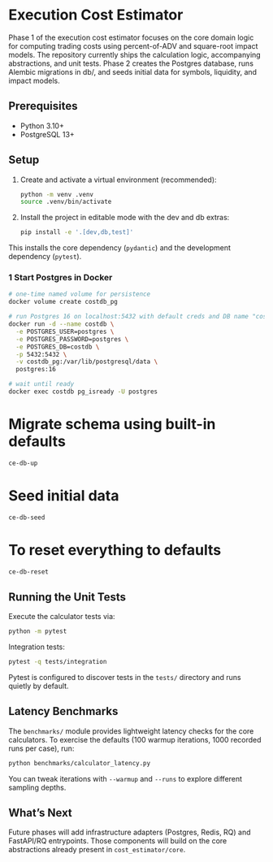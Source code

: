 # Execution Cost Estimator

Phase 1 of the execution cost estimator focuses on the core domain logic for computing trading costs using percent-of-ADV and square-root impact models. The repository currently ships the calculation logic, accompanying abstractions, and unit tests. Phase 2 creates the Postgres database, runs Alembic migrations in db/, and seeds initial data for symbols, liquidity, and impact models.

## Prerequisites

- Python 3.10+ 
- PostgreSQL 13+

## Setup

1. Create and activate a virtual environment (recommended):
   ```bash
   python -m venv .venv
   source .venv/bin/activate
   ```
2. Install the project in editable mode with the dev and db extras:
   ```bash
   pip install -e '.[dev,db,test]'
   ```

This installs the core dependency (`pydantic`) and the development dependency (`pytest`).

### 1 Start Postgres in Docker
```bash
# one-time named volume for persistence
docker volume create costdb_pg

# run Postgres 16 on localhost:5432 with default creds and DB name "costdb"
docker run -d --name costdb \
  -e POSTGRES_USER=postgres \
  -e POSTGRES_PASSWORD=postgres \
  -e POSTGRES_DB=costdb \
  -p 5432:5432 \
  -v costdb_pg:/var/lib/postgresql/data \
  postgres:16

# wait until ready
docker exec costdb pg_isready -U postgres
```

# Migrate schema using built-in defaults
   ```bash
   ce-db-up
   ```

# Seed initial data
   ```bash
   ce-db-seed
   ```

# To reset everything to defaults
   ```bash
   ce-db-reset
   ```

## Running the Unit Tests

Execute the calculator tests via:
```bash
python -m pytest
```

Integration tests:
```bash
pytest -q tests/integration
```

Pytest is configured to discover tests in the `tests/` directory and runs quietly by default.

## Latency Benchmarks

The `benchmarks/` module provides lightweight latency checks for the core calculators. To exercise the defaults (100 warmup iterations, 1000 recorded runs per case), run:
```bash
python benchmarks/calculator_latency.py
```

You can tweak iterations with `--warmup` and `--runs` to explore different sampling depths.

## What’s Next

Future phases will add infrastructure adapters (Postgres, Redis, RQ) and FastAPI/RQ entrypoints. Those components will build on the core abstractions already present in `cost_estimator/core`.
